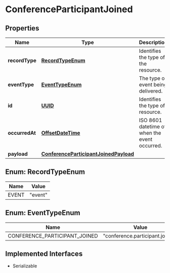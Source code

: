 

# ConferenceParticipantJoined

## Properties

Name | Type | Description | Notes
------------ | ------------- | ------------- | -------------
**recordType** | [**RecordTypeEnum**](#RecordTypeEnum) | Identifies the type of the resource. |  [optional]
**eventType** | [**EventTypeEnum**](#EventTypeEnum) | The type of event being delivered. |  [optional]
**id** | [**UUID**](UUID.md) | Identifies the type of resource. |  [optional]
**occurredAt** | [**OffsetDateTime**](OffsetDateTime.md) | ISO 8601 datetime of when the event occurred. |  [optional]
**payload** | [**ConferenceParticipantJoinedPayload**](ConferenceParticipantJoinedPayload.md) |  |  [optional]



## Enum: RecordTypeEnum

Name | Value
---- | -----
EVENT | &quot;event&quot;



## Enum: EventTypeEnum

Name | Value
---- | -----
CONFERENCE_PARTICIPANT_JOINED | &quot;conference.participant.joined&quot;


## Implemented Interfaces

* Serializable


